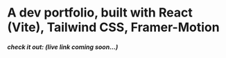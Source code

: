 # A dev portfolio, built with React (Vite), Tailwind CSS, Framer-Motion
##### check it out: (live link coming soon...)

